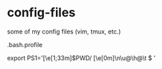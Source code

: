 # config-files
some of my config files (vim, tmux, etc.)

.bash.profile

export PS1='\[\e[1;33m\]$PWD/ \[\e[0m\]\n\u@\h@\t $ '
